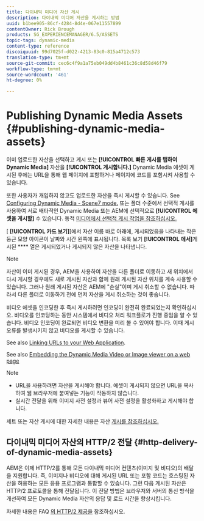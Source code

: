 ```yaml
---
title: 다이내믹 미디어 자산 게시
description: 다이내믹 미디어 자산을 게시하는 방법
uuid: b1bee905-86cf-4284-8d4e-067e11557899
contentOwner: Rick Brough
products: SG_EXPERIENCEMANAGER/6.5/ASSETS
topic-tags: dynamic-media
content-type: reference
discoiquuid: 99d7025f-d022-4213-83c0-815a4712c573
translation-type: tm+mt
source-git-commit: cec6c4f9a1a75eb049dd4b8461c36c8d58d46f79
workflow-type: tm+mt
source-wordcount: '461'
ht-degree: 0%

---
```



# Publishing Dynamic Media Assets {#publishing-dynamic-media-assets}

이미 업로드한 자산을 선택하고 게시 또는 **[!UICONTROL 빠른 게시를 탭하여 Dynamic Media]** 자산을 **[!UICONTROL 게시합니다.]** Dynamic Media 에셋이 게시된 후에는 URL을 통해 웹 페이지에 포함하거나 페이지에 코드를 포함시켜 사용할 수 있습니다.

또한 사용자가 개입하지 않고도 업로드한 자산을 즉시 게시할 수 있습니다. See [Configuring Dynamic Media - Scene7 mode.](config-dms7.md)
또는 폴더 수준에서 선택적 게시를 사용하여 서로 배타적인 Dynamic Media 또는 AEM에 선택적으로 **[!UICONTROL 에셋을 게시할]** 수 있습니다. 동적 [미디어에서 선택적 게시 작업을 참조하십시오.](/help/assets/selective-publishing.md)

[ **[!UICONTROL 카드 보기]**]에서 자산 이름 바로 아래에, 게시되었음을 나타내는 작은 둥근 모양 아이콘이 날짜와 시간 왼쪽에 표시됩니다. 목록 보기 **[!UICONTROL 에서]**&#x200B;게시된 **** 열은 게시되었거나 게시되지 않은 자산을 나타냅니다.

>[!NOTE]
>
>자산이 이미 게시된 경우, AEM을 사용하여 자산을 다른 폴더로 이동하고 새 위치에서 다시 게시할 경우에도 새로 게시된 자산과 함께 원래 게시된 자산 위치를 계속 사용할 수 있습니다. 그러나 원래 게시된 자산은 AEM에 &quot;손실&quot;이며 게시 취소할 수 없습니다. 따라서 다른 폴더로 이동하기 전에 먼저 자산을 게시 취소하는 것이 좋습니다.

비디오 에셋을 인코딩한 후 즉시 게시하려면 인코딩이 완전히 완료되었는지 확인하십시오. 비디오를 인코딩하는 동안 시스템에서 비디오 처리 워크플로가 진행 중임을 알 수 있습니다. 비디오 인코딩이 완료되면 비디오 변환을 미리 볼 수 있어야 합니다. 이때 게시 오류를 발생시키지 않고 비디오를 게시할 수 있습니다.

See also [Linking URLs to your Web Application](linking-urls-to-yourwebapplication.md).

See also [Embedding the Dynamic Media Video or Image viewer on a web page](embed-code.md)

>[!NOTE]
>
>* URL을 사용하려면 자산을 게시해야 합니다. 에셋이 게시되지 않으면 URL을 복사하여 웹 브라우저에 붙여넣는 기능이 작동하지 않습니다.
>* 실시간 전달을 위해 이미지 사전 설정과 뷰어 사전 설정을 활성화하고 게시해야 합니다.

>



세트 또는 자산 게시에 대한 자세한 내용은 자산 [게시를 참조하십시오.](manage-assets.md)

## 다이내믹 미디어 자산의 HTTP/2 전달 {#http-delivery-of-dynamic-media-assets}

AEM은 이제 HTTP/2를 통해 모든 다이내믹 미디어 컨텐츠(이미지 및 비디오)의 배달을 지원합니다. 즉, 이미지나 비디오에 대해 게시된 URL 또는 포함 코드는 호스팅된 자산을 허용하는 모든 응용 프로그램과 통합할 수 있습니다. 그런 다음 게시된 자산은 HTTP/2 프로토콜을 통해 전달됩니다. 이 전달 방법은 브라우저와 서버의 통신 방식을 개선하여 모든 Dynamic Media 자산의 응답 및 로드 시간을 향상시킵니다.

자세한 내용은 FAQ [의 HTTP/2 제공을](/help/sites-administering/scene7-http2faq.md) 참조하십시오.
